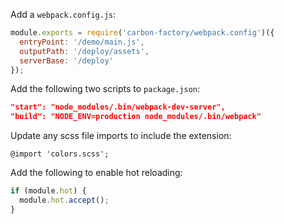 Add a `webpack.config.js`:

```js
module.exports = require('carbon-factory/webpack.config')({
  entryPoint: '/demo/main.js',
  outputPath: '/deploy/assets',
  serverBase: '/deploy'
});
```

Add the following two scripts to `package.json`:

```json
"start": "node_modules/.bin/webpack-dev-server",
"build": "NODE_ENV=production node_modules/.bin/webpack"
```

Update any scss file imports to include the extension:

```
@import 'colors.scss';
```

Add the following to enable hot reloading:

```js
if (module.hot) {
  module.hot.accept();
}
```
